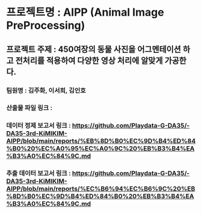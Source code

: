 # 프로젝트명 : AIPP (Animal Image PreProcessing)
## 프로젝트 주제 : 450여장의 동물 사진을 어그멘테이션 하고 전처리를 적용하여 다양한 영상 처리에 알맞게 가공한다.
### 팀원명 : 김주화, 이서희, 김인호
### 산출물 파일 링크 : 
### 데이터 정제 보고서 링크 : https://github.com/Playdata-G-DA35/-DA35-3rd-KiMIKIM-AIPP/blob/main/reports/%EB%8D%B0%EC%9D%B4%ED%84%B0%20%EC%A0%95%EC%A0%9C%20%EB%B3%B4%EA%B3%A0%EC%84%9C.md
### 추출 데이터 보고서 링크 : https://github.com/Playdata-G-DA35/-DA35-3rd-KiMIKIM-AIPP/blob/main/reports/%EC%B6%94%EC%B6%9C%20%EB%8D%B0%EC%9D%B4%ED%84%B0%20%EB%B3%B4%EA%B3%A0%EC%84%9C.md
